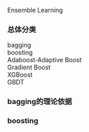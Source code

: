 Ensemble Learning

### 总体分类

bagging<br />
boosting<br />
	Adaboost-Adaptive Boost<br />
	Gradient Boost<br />
		XGBoost<br />
		GBDT<br />

### bagging的理论依据

### boosting
